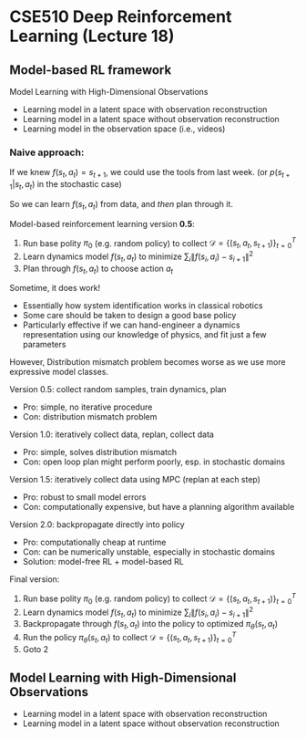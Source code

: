# CSE510 Deep Reinforcement Learning (Lecture 18)

## Model-based RL framework

Model Learning with High-Dimensional Observations

- Learning model in a latent space with observation reconstruction
- Learning model in a latent space without observation reconstruction
- Learning model in the observation space (i.e., videos)

### Naive approach:

If we knew $f(s_t,a_t)=s_{t+1}$, we could use the tools from last week. (or $p(s_{t+1}| s_t, a_t)$ in the stochastic case)

So we can learn $f(s_t,a_t)$ from data, and _then_ plan through it.

Model-based reinforcement learning version **0.5**:

1. Run base polity $\pi_0$ (e.g. random policy) to collect $\mathcal{D} = \{(s_t, a_t, s_{t+1})\}_{t=0}^T$
2. Learn dynamics model $f(s_t,a_t)$ to minimize $\sum_{i}\|f(s_i,a_i)-s_{i+1}\|^2$
3. Plan through $f(s_t,a_t)$ to choose action $a_t$

Sometime, it does work!

- Essentially how system identification works in classical robotics
- Some care should be taken to design a good base policy
- Particularly effective if we can hand-engineer a dynamics representation using our knowledge of physics, and fit just a few parameters

However, Distribution mismatch problem becomes worse as we use more
expressive model classes.

Version 0.5: collect random samples, train dynamics, plan

- Pro: simple, no iterative procedure
- Con: distribution mismatch problem

Version 1.0: iteratively collect data, replan, collect data

- Pro: simple, solves distribution mismatch
- Con: open loop plan might perform poorly, esp. in stochastic domains

Version 1.5: iteratively collect data using MPC (replan at each step)

- Pro: robust to small model errors
- Con: computationally expensive, but have a planning algorithm available

Version 2.0: backpropagate directly into policy

- Pro: computationally cheap at runtime
- Con: can be numerically unstable, especially in stochastic domains
- Solution: model-free RL + model-based RL

Final version:

1. Run base polity $\pi_0$ (e.g. random policy) to collect $\mathcal{D} = \{(s_t, a_t, s_{t+1})\}_{t=0}^T$
2. Learn dynamics model $f(s_t,a_t)$ to minimize $\sum_{i}\|f(s_i,a_i)-s_{i+1}\|^2$
3. Backpropagate through $f(s_t,a_t)$ into the policy to optimized $\pi_\theta(s_t,a_t)$
4. Run the policy $\pi_\theta(s_t,a_t)$ to collect $\mathcal{D} = \{(s_t, a_t, s_{t+1})\}_{t=0}^T$
5. Goto 2

## Model Learning with High-Dimensional Observations

- Learning model in a latent space with observation reconstruction
- Learning model in a latent space without observation reconstruction

